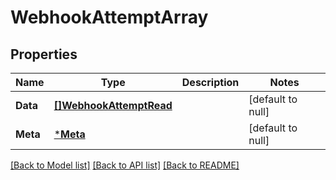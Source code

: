 # WebhookAttemptArray

## Properties
Name | Type | Description | Notes
------------ | ------------- | ------------- | -------------
**Data** | [**[]WebhookAttemptRead**](WebhookAttemptRead.md) |  | [default to null]
**Meta** | [***Meta**](Meta.md) |  | [default to null]

[[Back to Model list]](../README.md#documentation-for-models) [[Back to API list]](../README.md#documentation-for-api-endpoints) [[Back to README]](../README.md)

